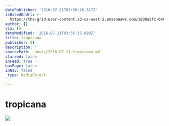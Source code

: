 ```yaml
---
datePublished: '2016-07-21T03:56:26.317Z'
isBasedOnUrl: >-
  https://the-grid-user-content.s3-us-west-2.amazonaws.com/1808a5fc-6468-4bd5-8ae1-d19e9a7ca8a2.jpg
author: []
via: {}
dateModified: '2016-07-21T03:56:25.899Z'
title: tropicana
publisher: {}
description: ''
sourcePath: _posts/2016-07-21-tropicana.md
starred: false
inFeed: true
hasPage: false
inNav: false
_type: MediaObject

---
```

# tropicana
![](https://the-grid-user-content.s3-us-west-2.amazonaws.com/1808a5fc-6468-4bd5-8ae1-d19e9a7ca8a2.jpg)